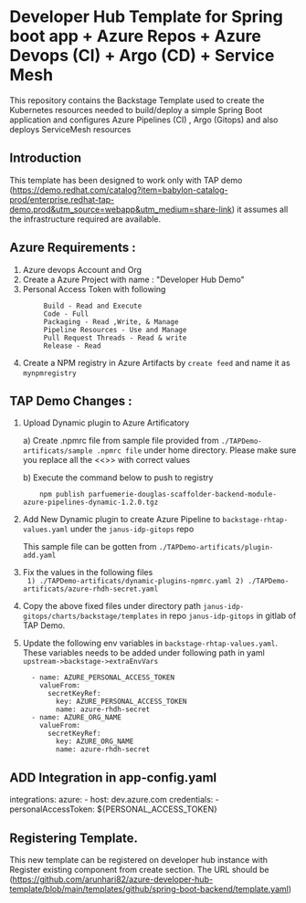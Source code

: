 # Developer Hub Template for Spring boot app + Azure Repos + Azure Devops (CI) + Argo (CD) + Service Mesh

This repository contains the Backstage Template used to create the Kubernetes resources needed to build/deploy a simple Spring Boot application and configures Azure Pipelines (CI) , Argo (Gitops) and also deploys ServiceMesh resources

## Introduction 
This template has been designed to work only with TAP demo (https://demo.redhat.com/catalog?item=babylon-catalog-prod/enterprise.redhat-tap-demo.prod&utm_source=webapp&utm_medium=share-link) it assumes all the infrastructure required are available.

## Azure Requirements :

  1) Azure devops Account and Org
  2) Create a Azure Project with name : "Developer Hub Demo"
  3) Personal Access Token with following 
       ``` 
            Build - Read and Execute
            Code - Full
            Packaging - Read ,Write, & Manage
            Pipeline Resources - Use and Manage
            Pull Request Threads - Read & write
            Release - Read
        ```
   4) Create a NPM registry in Azure Artifacts by `create feed` and name it as `mynpmregistry`

## TAP Demo Changes : 

   1) Upload Dynamic plugin to Azure Artificatory
   
      a) Create .npmrc file from sample file provided from `./TAPDemo-artificats/sample .npmrc file` under home directory. Please make sure you replace all the <<>> with correct values

      b) Execute the command below to push to registry
        ```
            npm publish parfuemerie-douglas-scaffolder-backend-module-azure-pipelines-dynamic-1.2.0.tgz
        ```
2) Add New Dynamic plugin to create Azure Pipeline to `backstage-rhtap-values.yaml` under the `janus-idp-gitops` repo

    This sample file can be gotten from `./TAPDemo-artificats/plugin-add.yaml`
    

3) Fix the values in the following files     
        ``` 
            1) ./TAPDemo-artificats/dynamic-plugins-npmrc.yaml
            2) ./TAPDemo-artificats/azure-rhdh-secret.yaml
        ```
4) Copy the above fixed files under directory path `janus-idp-gitops/charts/backstage/templates` in repo `janus-idp-gitops` in gitlab of TAP Demo.

5) Update the following env variables in  `backstage-rhtap-values.yaml`. These variables needs to be added under following path in yaml `upstream->backstage->extraEnvVars`

    ```
      - name: AZURE_PERSONAL_ACCESS_TOKEN
        valueFrom:
          secretKeyRef:
            key: AZURE_PERSONAL_ACCESS_TOKEN
            name: azure-rhdh-secret
      - name: AZURE_ORG_NAME
        valueFrom:
          secretKeyRef:
            key: AZURE_ORG_NAME
            name: azure-rhdh-secret  

    ```

## ADD Integration in app-config.yaml

integrations:
  azure:
    - host: dev.azure.com
      credentials:
        - personalAccessToken: ${PERSONAL_ACCESS_TOKEN}

## Registering Template.

This new template can be registered on developer hub instance with Register existing component from create section. The URL should be (https://github.com/arunhari82/azure-developer-hub-template/blob/main/templates/github/spring-boot-backend/template.yaml)    

